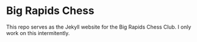 # Big Rapids Chess
This repo serves as the Jekyll website for the Big Rapids Chess Club. I only work on this intermitently.
